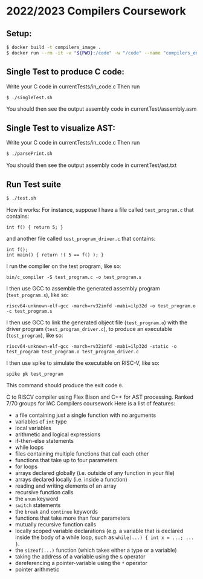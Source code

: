2022/2023 Compilers Coursework
==============================

## Setup:
```bash
$ docker build -t compilers_image .
$ docker run --rm -it -v "${PWD}:/code" -w "/code" --name "compilers_env" compilers_image
```

## Single Test to produce C code:
Write your C code in currentTests/in_code.c
Then run
```bash 
$ ./singleTest.sh
```
You should then see the output assembly code in currentTest/assembly.asm


## Single Test to visualize AST:
Write your C code in currentTests/in_code.c
Then run
```bash 
$ ./parsePrint.sh
```
You should then see the output assembly code in currentTest/ast.txt

## Run Test suite

```bash 
$ ./test.sh
```
How it works:
For instance, suppose I have a file called `test_program.c` that contains:

    int f() { return 5; }

and another file called `test_program_driver.c` that contains:

    int f();
    int main() { return !( 5 == f() ); }

I run the compiler on the test program, like so:

    bin/c_compiler -S test_program.c -o test_program.s

I then use GCC to assemble the generated assembly program (`test_program.s`), like so:

    riscv64-unknown-elf-gcc -march=rv32imfd -mabi=ilp32d -o test_program.o -c test_program.s

I then use GCC to link the generated object file (`test_program.o`) with the driver program (`test_program_driver.c`), to produce an executable (`test_program`), like so:

    riscv64-unknown-elf-gcc -march=rv32imfd -mabi=ilp32d -static -o test_program test_program.o test_program_driver.c

I then use spike to simulate the executable on RISC-V, like so:

    spike pk test_program

This command should produce the exit code `0`.

C to RISCV compiler using Flex Bison and C++ for AST processing.
Ranked 7/70 groups for IAC Compilers coursework
Here is a list of features:
* a file containing just a single function with no arguments
* variables of `int` type
* local variables
* arithmetic and logical expressions
* if-then-else statements
* while loops
* files containing multiple functions that call each other
* functions that take up to four parameters
* for loops
* arrays declared globally (i.e. outside of any function in your file)
* arrays declared locally (i.e. inside a function)
* reading and writing elements of an array
* recursive function calls
* the `enum` keyword
* `switch` statements
* the `break` and `continue` keywords
* functions that take more than four parameters
* mutually recursive function calls
* locally scoped variable declarations (e.g. a variable that is declared inside the body of a while loop, such as `while(...) { int x = ...; ... }`.
* the `sizeof(...)` function (which takes either a type or a variable)
* taking the address of a variable using the `&` operator
* dereferencing a pointer-variable using the `*` operator
* pointer arithmetic
